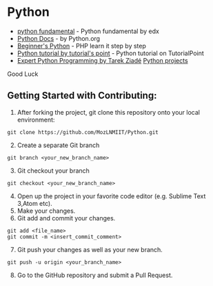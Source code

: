 # Python
* [python fundamental](https://www.edx.org/course/introduction-python-fundamentals-microsoft-dev274x-0) - Python fundamental by edx 
* [Python Docs](https://docs.python.org/3/tutorial/) - by Python.org
* [Beginner's Python](https://www.programiz.com/python-programming) - PHP learn it step by step
* [Python tutorial by tutorial's point](https://www.tutorialspoint.com/python/) - Python tutorial on TutorialPoint
* [Expert Python Programming by Tarek Ziadé](https://www.google.co.in/url?sa=t&rct=j&q=&esrc=s&source=web&cd=1&ved=0ahUKEwimuqKxqIXXAhUBOo8KHeVOCEAQFggnMAA&url=http%3A%2F%2Foez.es%2FExpert%2520Python%2520Programming.pdf&usg=AOvVaw2LvPXgEEQnUQ0W4sL58IN8)
[Python projects](https://codeclubprojects.org/en-GB/python/) 

 Good Luck
 
## Getting Started with Contributing:
1. After forking the project, git clone this repository onto your local environment:
```
git clone https://github.com/MozLNMIIT/Python.git
```
2. Create a separate Git branch
```
git branch <your_new_branch_name>
```
3. Git checkout your branch
```
git checkout <your_new_branch_name>
```
4. Open up the project in your favorite code editor (e.g. Sublime Text 3,Atom etc).
5. Make your changes.
6. Git add and commit your changes.
```
git add <file_name>
git commit -m <insert_commit_comment>
```
7. Git push your changes as well as your new branch.
```
git push -u origin <your_branch_name>
```
8. Go to the GitHub repository and submit a Pull Request.
